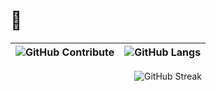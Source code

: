 
# 🐳

| ![GitHub Contribute](https://github-readme-stats.vercel.app/api?username=tnt-exe&show_icons=true&theme=catppuccin_mocha) | ![GitHub Langs](https://github-readme-stats.vercel.app/api/top-langs?username=tnt-exe&layout=compact&langs_count=8&theme=catppuccin_mocha) |
| -------------- | -------------- |

<div align="center">
    <img src="https://streak-stats.demolab.com?user=tnt-exe&theme=catppuccin-mocha&border_radius=10&card_width=600" alt="GitHub Streak" />
</div>
